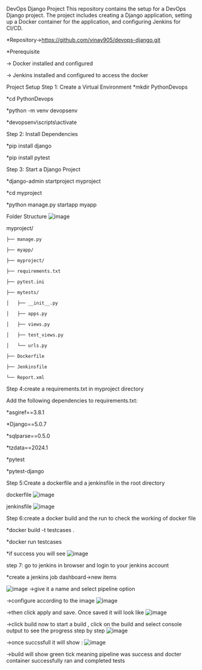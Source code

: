 DevOps Django Project
This repository contains the setup for a DevOps Django project. The project includes creating a Django application, setting up a Docker container for the application, and configuring Jenkins for CI/CD.

*Repository->https://github.com/vinay905/devops-django.git

*Prerequisite 

-> Docker installed and configured 

-> Jenkins installed and configured to access the docker

Project Setup
Step 1: Create a Virtual Environment
  *mkdir PythonDevops
  
  *cd PythonDevops
  
  *python -m venv devopsenv
  
  *devopsenv\scripts\activate

Step 2: Install Dependencies

*pip install django

*pip install pytest

Step 3: Start a Django Project

*django-admin startproject myproject

*cd myproject

*python manage.py startapp myapp

Folder Structure
![image](https://github.com/user-attachments/assets/cf748962-ea79-4193-a09f-5f66f5d6a3d4)

myproject/

    ├── manage.py
    
    ├── myapp/
    
    ├── myproject/
    
    ├── requirements.txt
    
    ├── pytest.ini
    
    ├── mytests/
    
    │   ├── __init__.py
    
    │   ├── apps.py
    
    │   ├── views.py
    
    │   ├── test_views.py
    
    │   └── urls.py
    
    ├── Dockerfile
    
    ├── Jenkinsfile
    
    └── Report.xml

Step 4:create a requirements.txt in myproject directory

Add the following dependencies to requirements.txt:

*asgiref==3.8.1

*Django==5.0.7

*sqlparse==0.5.0

*tzdata==2024.1

*pytest

*pytest-django

Step 5:Create a dockerfile and a jenkinsfile in the root directory

dockerfile
![image](https://github.com/user-attachments/assets/940fd715-3e87-42e2-8451-1b15695a2a9a)

jenkinsfile
![image](https://github.com/user-attachments/assets/096f122f-b2a0-4d72-83f7-084055f12577)

Step 6:create a docker build and the run to check the working of docker file

*docker build -t testcases .

*docker run testcases

*if success you will see
![image](https://github.com/user-attachments/assets/af39d516-d124-4e83-b9e4-64a6599262b8)


step 7:
go to jenkins in browser and login to your jenkins account

*create a jenkins job dashboard->new items

![image](https://github.com/user-attachments/assets/5b4b1223-6914-4c1d-b5db-81aed15f125e)
->give it a name and select pipeline option

->configure according to the image
![image](https://github.com/user-attachments/assets/116e6fd0-1eeb-49b4-9acb-610bdd27a6b3)

->then click apply and save. Once saved it will look like
![image](https://github.com/user-attachments/assets/07239219-b964-4ef1-bf27-8c7a23b13b4e)

->click build now to start a build , click on the build and select console output to see the progress step by step
![image](https://github.com/user-attachments/assets/bbda4664-725b-422d-ab02-14a913ba3aa0)

->once succssfull it will show :
![image](https://github.com/user-attachments/assets/b47b57f9-f69d-4992-86e9-26da65afd0be)

->build will show green tick meaning pipeline was success and docter container successfully ran and completed tests




